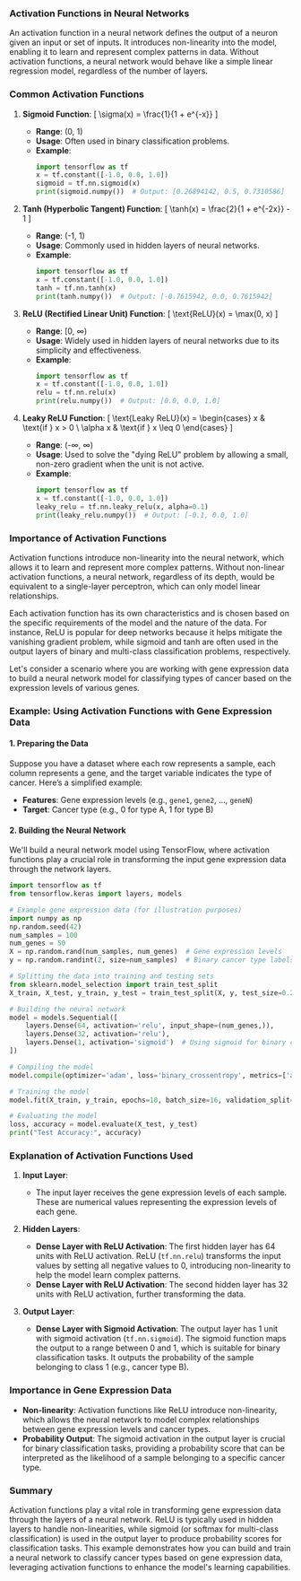 ### Activation Functions in Neural Networks

An activation function in a neural network defines the output of a neuron given an input or set of inputs. It introduces non-linearity into the model, enabling it to learn and represent complex patterns in data. Without activation functions, a neural network would behave like a simple linear regression model, regardless of the number of layers.

### Common Activation Functions

1. **Sigmoid Function**:
   \[
   \sigma(x) = \frac{1}{1 + e^{-x}}
   \]
   - **Range**: (0, 1)
   - **Usage**: Often used in binary classification problems.
   - **Example**:
     ```python
     import tensorflow as tf
     x = tf.constant([-1.0, 0.0, 1.0])
     sigmoid = tf.nn.sigmoid(x)
     print(sigmoid.numpy())  # Output: [0.26894142, 0.5, 0.7310586]
     ```

2. **Tanh (Hyperbolic Tangent) Function**:
   \[
   \tanh(x) = \frac{2}{1 + e^{-2x}} - 1
   \]
   - **Range**: (-1, 1)
   - **Usage**: Commonly used in hidden layers of neural networks.
   - **Example**:
     ```python
     import tensorflow as tf
     x = tf.constant([-1.0, 0.0, 1.0])
     tanh = tf.nn.tanh(x)
     print(tanh.numpy())  # Output: [-0.7615942, 0.0, 0.7615942]
     ```

3. **ReLU (Rectified Linear Unit) Function**:
   \[
   \text{ReLU}(x) = \max(0, x)
   \]
   - **Range**: [0, ∞)
   - **Usage**: Widely used in hidden layers of neural networks due to its simplicity and effectiveness.
   - **Example**:
     ```python
     import tensorflow as tf
     x = tf.constant([-1.0, 0.0, 1.0])
     relu = tf.nn.relu(x)
     print(relu.numpy())  # Output: [0.0, 0.0, 1.0]
     ```

4. **Leaky ReLU Function**:
   \[
   \text{Leaky ReLU}(x) = 
   \begin{cases} 
   x & \text{if } x > 0 \\
   \alpha x & \text{if } x \leq 0
   \end{cases}
   \]
   - **Range**: (-∞, ∞)
   - **Usage**: Used to solve the "dying ReLU" problem by allowing a small, non-zero gradient when the unit is not active.
   - **Example**:
     ```python
     import tensorflow as tf
     x = tf.constant([-1.0, 0.0, 1.0])
     leaky_relu = tf.nn.leaky_relu(x, alpha=0.1)
     print(leaky_relu.numpy())  # Output: [-0.1, 0.0, 1.0]
     ```

### Importance of Activation Functions

Activation functions introduce non-linearity into the neural network, which allows it to learn and represent more complex patterns. Without non-linear activation functions, a neural network, regardless of its depth, would be equivalent to a single-layer perceptron, which can only model linear relationships.

Each activation function has its own characteristics and is chosen based on the specific requirements of the model and the nature of the data. For instance, ReLU is popular for deep networks because it helps mitigate the vanishing gradient problem, while sigmoid and tanh are often used in the output layers of binary and multi-class classification problems, respectively.


Let's consider a scenario where you are working with gene expression data to build a neural network model for classifying types of cancer based on the expression levels of various genes.

### Example: Using Activation Functions with Gene Expression Data

#### 1. Preparing the Data
Suppose you have a dataset where each row represents a sample, each column represents a gene, and the target variable indicates the type of cancer. Here’s a simplified example:

- **Features**: Gene expression levels (e.g., `gene1`, `gene2`, ..., `geneN`)
- **Target**: Cancer type (e.g., 0 for type A, 1 for type B)

#### 2. Building the Neural Network
We'll build a neural network model using TensorFlow, where activation functions play a crucial role in transforming the input gene expression data through the network layers.

```python
import tensorflow as tf
from tensorflow.keras import layers, models

# Example gene expression data (for illustration purposes)
import numpy as np
np.random.seed(42)
num_samples = 100
num_genes = 50
X = np.random.rand(num_samples, num_genes)  # Gene expression levels
y = np.random.randint(2, size=num_samples)  # Binary cancer type labels (0 or 1)

# Splitting the data into training and testing sets
from sklearn.model_selection import train_test_split
X_train, X_test, y_train, y_test = train_test_split(X, y, test_size=0.2, random_state=42)

# Building the neural network
model = models.Sequential([
    layers.Dense(64, activation='relu', input_shape=(num_genes,)),
    layers.Dense(32, activation='relu'),
    layers.Dense(1, activation='sigmoid')  # Using sigmoid for binary classification
])

# Compiling the model
model.compile(optimizer='adam', loss='binary_crossentropy', metrics=['accuracy'])

# Training the model
model.fit(X_train, y_train, epochs=10, batch_size=16, validation_split=0.1)

# Evaluating the model
loss, accuracy = model.evaluate(X_test, y_test)
print("Test Accuracy:", accuracy)
```

### Explanation of Activation Functions Used

1. **Input Layer**:
   - The input layer receives the gene expression levels of each sample. These are numerical values representing the expression levels of each gene.

2. **Hidden Layers**:
   - **Dense Layer with ReLU Activation**: The first hidden layer has 64 units with ReLU activation. ReLU (`tf.nn.relu`) transforms the input values by setting all negative values to 0, introducing non-linearity to help the model learn complex patterns.
   - **Dense Layer with ReLU Activation**: The second hidden layer has 32 units with ReLU activation, further transforming the data.

3. **Output Layer**:
   - **Dense Layer with Sigmoid Activation**: The output layer has 1 unit with sigmoid activation (`tf.nn.sigmoid`). The sigmoid function maps the output to a range between 0 and 1, which is suitable for binary classification tasks. It outputs the probability of the sample belonging to class 1 (e.g., cancer type B).

### Importance in Gene Expression Data

- **Non-linearity**: Activation functions like ReLU introduce non-linearity, which allows the neural network to model complex relationships between gene expression levels and cancer types.
- **Probability Output**: The sigmoid activation in the output layer is crucial for binary classification tasks, providing a probability score that can be interpreted as the likelihood of a sample belonging to a specific cancer type.

### Summary

Activation functions play a vital role in transforming gene expression data through the layers of a neural network. ReLU is typically used in hidden layers to handle non-linearities, while sigmoid (or softmax for multi-class classification) is used in the output layer to produce probability scores for classification tasks. This example demonstrates how you can build and train a neural network to classify cancer types based on gene expression data, leveraging activation functions to enhance the model's learning capabilities.
